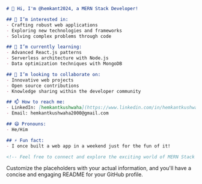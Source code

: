 ```markdown
# 👋 Hi, I'm @hemkant2024, a MERN Stack Developer!

## 👀 I’m interested in:
- Crafting robust web applications
- Exploring new technologies and frameworks
- Solving complex problems through code

## 🌱 I’m currently learning:
- Advanced React.js patterns
- Serverless architecture with Node.js
- Data optimization techniques with MongoDB

## 💞️ I’m looking to collaborate on:
- Innovative web projects
- Open source contributions
- Knowledge sharing within the developer community

## 📫 How to reach me:
- LinkedIn: [hemkantkushwaha](https://www.linkedin.com/in/hemkantkushwaha/)
- Email: hemkantkushwaha2000@gmail.com

## 😄 Pronouns:
- He/Him

## ⚡ Fun fact:
- I once built a web app in a weekend just for the fun of it!

<!-- Feel free to connect and explore the exciting world of MERN Stack development together! -->
```

Customize the placeholders with your actual information, and you'll have a concise and engaging README for your GitHub profile.
